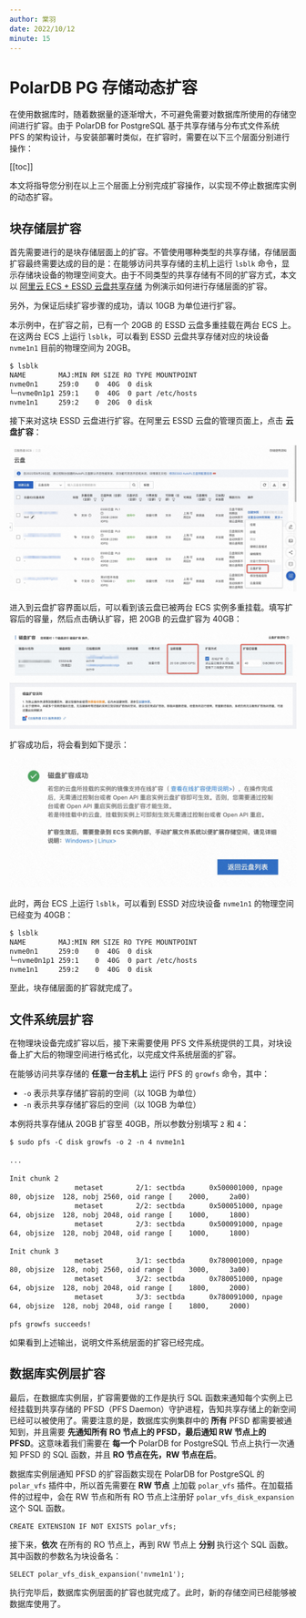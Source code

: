```yaml
---
author: 棠羽
date: 2022/10/12
minute: 15
---
```


# PolarDB PG 存储动态扩容

<ArticleInfo :frontmatter=$frontmatter></ArticleInfo>

在使用数据库时，随着数据量的逐渐增大，不可避免需要对数据库所使用的存储空间进行扩容。由于 PolarDB for PostgreSQL 基于共享存储与分布式文件系统 PFS 的架构设计，与安装部署时类似，在扩容时，需要在以下三个层面分别进行操作：

[[toc]]

本文将指导您分别在以上三个层面上分别完成扩容操作，以实现不停止数据库实例的动态扩容。

## 块存储层扩容

首先需要进行的是块存储层面上的扩容。不管使用哪种类型的共享存储，存储层面扩容最终需要达成的目的是：在能够访问共享存储的主机上运行 `lsblk` 命令，显示存储块设备的物理空间变大。由于不同类型的共享存储有不同的扩容方式，本文以 [阿里云 ECS + ESSD 云盘共享存储](../deploying/storage-aliyun-essd.md) 为例演示如何进行存储层面的扩容。

另外，为保证后续扩容步骤的成功，请以 10GB 为单位进行扩容。

本示例中，在扩容之前，已有一个 20GB 的 ESSD 云盘多重挂载在两台 ECS 上。在这两台 ECS 上运行 `lsblk`，可以看到 ESSD 云盘共享存储对应的块设备 `nvme1n1` 目前的物理空间为 20GB。

```shell:no-line-numbers
$ lsblk
NAME        MAJ:MIN RM SIZE RO TYPE MOUNTPOINT
nvme0n1     259:0    0  40G  0 disk
└─nvme0n1p1 259:1    0  40G  0 part /etc/hosts
nvme1n1     259:2    0  20G  0 disk
```

接下来对这块 ESSD 云盘进行扩容。在阿里云 ESSD 云盘的管理页面上，点击 **云盘扩容**：

![essd-storage-grow](../imgs/essd-storage-grow.png)

进入到云盘扩容界面以后，可以看到该云盘已被两台 ECS 实例多重挂载。填写扩容后的容量，然后点击确认扩容，把 20GB 的云盘扩容为 40GB：

![essd-storage-online-grow](../imgs/essd-storage-online-grow.png)

扩容成功后，将会看到如下提示：

![essd-storage-grow-complete](../imgs/essd-storage-grow-complete.png)

此时，两台 ECS 上运行 `lsblk`，可以看到 ESSD 对应块设备 `nvme1n1` 的物理空间已经变为 40GB：

```shell:no-line-numbers
$ lsblk
NAME        MAJ:MIN RM SIZE RO TYPE MOUNTPOINT
nvme0n1     259:0    0  40G  0 disk
└─nvme0n1p1 259:1    0  40G  0 part /etc/hosts
nvme1n1     259:2    0  40G  0 disk
```

至此，块存储层面的扩容就完成了。

## 文件系统层扩容

在物理块设备完成扩容以后，接下来需要使用 PFS 文件系统提供的工具，对块设备上扩大后的物理空间进行格式化，以完成文件系统层面的扩容。

在能够访问共享存储的 **任意一台主机上** 运行 PFS 的 `growfs` 命令，其中：

- `-o` 表示共享存储扩容前的空间（以 10GB 为单位）
- `-n` 表示共享存储扩容后的空间（以 10GB 为单位）

本例将共享存储从 20GB 扩容至 40GB，所以参数分别填写 `2` 和 `4`：

```shell:no-line-numbers
$ sudo pfs -C disk growfs -o 2 -n 4 nvme1n1

...

Init chunk 2
                metaset        2/1: sectbda      0x500001000, npage       80, objsize  128, nobj 2560, oid range [    2000,     2a00)
                metaset        2/2: sectbda      0x500051000, npage       64, objsize  128, nobj 2048, oid range [    1000,     1800)
                metaset        2/3: sectbda      0x500091000, npage       64, objsize  128, nobj 2048, oid range [    1000,     1800)

Init chunk 3
                metaset        3/1: sectbda      0x780001000, npage       80, objsize  128, nobj 2560, oid range [    3000,     3a00)
                metaset        3/2: sectbda      0x780051000, npage       64, objsize  128, nobj 2048, oid range [    1800,     2000)
                metaset        3/3: sectbda      0x780091000, npage       64, objsize  128, nobj 2048, oid range [    1800,     2000)

pfs growfs succeeds!
```

如果看到上述输出，说明文件系统层面的扩容已经完成。

## 数据库实例层扩容

最后，在数据库实例层，扩容需要做的工作是执行 SQL 函数来通知每个实例上已经挂载到共享存储的 PFSD（PFS Daemon）守护进程，告知共享存储上的新空间已经可以被使用了。需要注意的是，数据库实例集群中的 **所有** PFSD 都需要被通知到，并且需要 **先通知所有 RO 节点上的 PFSD，最后通知 RW 节点上的 PFSD**。这意味着我们需要在 **每一个** PolarDB for PostgreSQL 节点上执行一次通知 PFSD 的 SQL 函数，并且 **RO 节点在先，RW 节点在后**。

数据库实例层通知 PFSD 的扩容函数实现在 PolarDB for PostgreSQL 的 `polar_vfs` 插件中，所以首先需要在 **RW 节点** 上加载 `polar_vfs` 插件。在加载插件的过程中，会在 RW 节点和所有 RO 节点上注册好 `polar_vfs_disk_expansion` 这个 SQL 函数。

```sql:no-line-numbers
CREATE EXTENSION IF NOT EXISTS polar_vfs;
```

接下来，**依次** 在所有的 RO 节点上，再到 RW 节点上 **分别** 执行这个 SQL 函数。其中函数的参数名为块设备名：

```sql:no-line-numbers
SELECT polar_vfs_disk_expansion('nvme1n1');
```

执行完毕后，数据库实例层面的扩容也就完成了。此时，新的存储空间已经能够被数据库使用了。
